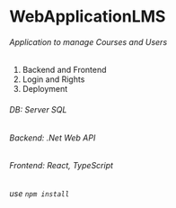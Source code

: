 # WebApplicationLMS

###### Application to manage Courses and Users
  1. Backend and Frontend
  2. Login and Rights
  3. Deployment

###### DB: Server SQL
###### Backend: .Net Web API
###### Frontend: React, TypeScript
###### use ```npm install```
